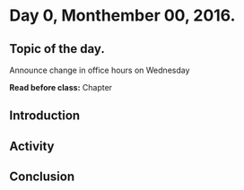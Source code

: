 # Day 0,  Monthember 00, 2016.
## Topic of the day.

Announce change in office hours on Wednesday

**Read before class:**  Chapter 

## Introduction

## Activity

## Conclusion
